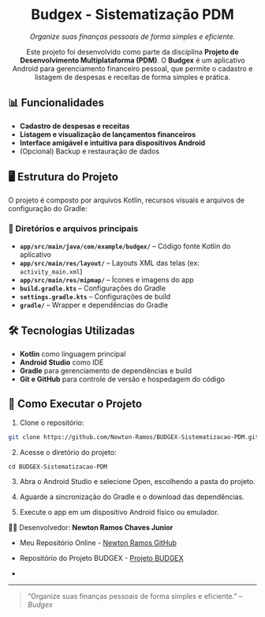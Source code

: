 <h1 align="center">Budgex - Sistematização PDM</h1>

<p align="center" style="font-style: italic;">
Organize suas finanças pessoais de forma simples e eficiente.
</p>

<p align="center">
Este projeto foi desenvolvido como parte da disciplina <strong>Projeto de Desenvolvimento Multiplataforma (PDM)</strong>. O <strong>Budgex</strong> é um aplicativo Android para gerenciamento financeiro pessoal, que permite o cadastro e listagem de despesas e receitas de forma simples e prática.
</p>

## 📊 Funcionalidades

- **Cadastro de despesas e receitas**
- **Listagem e visualização de lançamentos financeiros**
- **Interface amigável e intuitiva para dispositivos Android**
- (Opcional) Backup e restauração de dados

## 🖥️ Estrutura do Projeto

O projeto é composto por arquivos Kotlin, recursos visuais e arquivos de configuração do Gradle:

### 📂 Diretórios e arquivos principais

- **`app/src/main/java/com/example/budgex/`** – Código fonte Kotlin do aplicativo  
- **`app/src/main/res/layout/`** – Layouts XML das telas (ex: `activity_main.xml`)  
- **`app/src/main/res/mipmap/`** – Ícones e imagens do app  
- **`build.gradle.kts`** – Configurações do Gradle  
- **`settings.gradle.kts`** – Configurações de build  
- **`gradle/`** – Wrapper e dependências do Gradle  

## 🛠️ Tecnologias Utilizadas

- **Kotlin** como linguagem principal  
- **Android Studio** como IDE  
- **Gradle** para gerenciamento de dependências e build  
- **Git e GitHub** para controle de versão e hospedagem do código  

## 🚀 Como Executar o Projeto

1. Clone o repositório:

```bash
git clone https://github.com/Newton-Ramos/BUDGEX-Sistematizacao-PDM.git
```

2. Acesse o diretório do projeto:
```
cd BUDGEX-Sistematizacao-PDM 
```

3. Abra o Android Studio e selecione Open, escolhendo a pasta do projeto.

4. Aguarde a sincronização do Gradle e o download das dependências.

5. Execute o app em um dispositivo Android físico ou emulador.

👨‍💻 Desenvolvedor:
**Newton Ramos Chaves Junior**

- Meu Repositório Online - [Newton Ramos GitHub](https://github.com/Newton-Ramos)

 - Repositório do Projeto BUDGEX - [Projeto BUDGEX](https://github.com/Newton-Ramos/BUDGEX-Sistematizacao-PDM)

 - 
---

> “Organize suas finanças pessoais de forma simples e eficiente.” – *Budgex*
```
